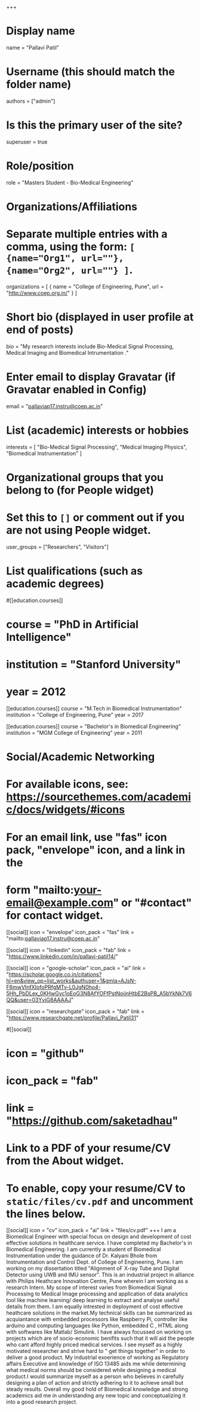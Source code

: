 +++
# Display name
name = "Pallavi Patil"

# Username (this should match the folder name)
authors = ["admin"]

# Is this the primary user of the site?
superuser = true

# Role/position
role = "Masters Student - Bio-Medical Engineering"

# Organizations/Affiliations
#   Separate multiple entries with a comma, using the form: `[ {name="Org1", url=""}, {name="Org2", url=""} ]`.
organizations = [ { name = "College of Engineering, Pune", url = "http://www.coep.org.in/" } ]

# Short bio (displayed in user profile at end of posts)
bio = "My research interests include Bio-Medical Signal Processing, Medical Imaging and Biomedical Intrumentation ."

# Enter email to display Gravatar (if Gravatar enabled in Config)
email = "pallaviap17.instru@coep.ac.in"

# List (academic) interests or hobbies
interests = [
  "Bio-Medical Signal Processing",
  "Medical Imaging Physics",
  "Biomedical Instrumentation"
]

# Organizational groups that you belong to (for People widget)
#   Set this to `[]` or comment out if you are not using People widget.
user_groups = ["Researchers", "Visitors"]

# List qualifications (such as academic degrees)
#[[education.courses]]
#  course = "PhD in Artificial Intelligence"
#  institution = "Stanford University"
#  year = 2012

[[education.courses]]
  course = "M.Tech in Biomedical Instrumentation"
  institution = "College of Engineering, Pune"
  year = 2017

[[education.courses]]
  course = "Bachelor's in Biomedical Engineering"
  institution = "MGM College of Engineering"
  year = 2011

# Social/Academic Networking
# For available icons, see: https://sourcethemes.com/academic/docs/widgets/#icons
#   For an email link, use "fas" icon pack, "envelope" icon, and a link in the
#   form "mailto:your-email@example.com" or "#contact" for contact widget.

[[social]]
  icon = "envelope"
  icon_pack = "fas"
  link = "mailto:pallaviap17.instru@coep.ac.in"  

[[social]]
  icon = "linkedin"
  icon_pack = "fab"
  link = "https://www.linkedin.com/in/pallavi-patil14/"  

[[social]]
  icon = "google-scholar"
  icon_pack = "ai"
  link = "https://scholar.google.co.in/citations?hl=en&view_op=list_works&authuser=1&gmla=AJsN-F6mwVInfXIofoPRfgMTv-L0JgN0ho4-5Hh_PbDLex_0KHwGvc1oEoG3N8AfYOFfPstNoiinHtbE2BsPB_A5bYkNk7V6QQ&user=03YvjG8AAAAJ"

 [[social]]
  icon = "researchgate"
  icon_pack = "fab"
  link = "https://www.researchgate.net/profile/Pallavi_Patil31" 

  
#[[social]]
# icon = "github"
#  icon_pack = "fab"
#  link = "https://github.com/saketadhau"


# Link to a PDF of your resume/CV from the About widget.
# To enable, copy your resume/CV to `static/files/cv.pdf` and uncomment the lines below.
 [[social]]
   icon = "cv"
   icon_pack = "ai"
   link = "files/cv.pdf"
+++ 
I am a Biomedical Engineer with special focus on design and development of cost effective solutions in healthcare service. I have completed my Bachelor's in Biomedical Engineering. I am currently a student of Biomedical Instrumentation under the guidance of Dr. Kalyani Bhole from Instrumentation and Control Dept. of College of Engineering, Pune. I am working on my dissertation titled "Alignment oF X-ray Tube and Digital Detector using UWB and IMU sensor". This is an industrial project in alliance with Philips Heathcare Innovation Centre, Pune wherein I am working as a research Intern. My scope of interest varies from Biomedical Signal Processing to Medical Image processing and application of data analytics tool like machine learning/ deep learning to extract and analyse useful details from them. I am equally intrested in deployment of cost effective heathcare solutions in the market.My technical skills can be summarized as acquiantance with embedded processors like Raspberry Pi, controller like arduino and computing languages like Python, embedded C , HTML along with softwares like Matlab/ Simulink.
I have always focussed on working on projects which are of socio-economic benifits such that it will aid the people who cant afford highly priced medical services. I see myself as a highly motivated researcher and strive hard to " get things together" in order to deliver a good product. My industrial exoerience of working as Regulatory affairs Executive and knowledge of ISO 13485 aids me while determining what medical norms should be considered while designing a medical product.I would summarize myself as a person who believes in carefully designing a plan of action and strictly adhering to it to achieve small but steady results. Overall my good hold of Biomedical knowledge and strong academics aid me in understanding any new topic and conceptualizing it into a good research project.
